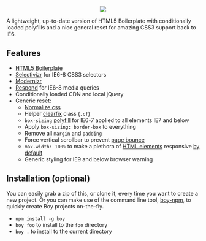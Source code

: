<p align="center">
  <img src="http://corysimmons.github.io/boy/boy-logo.svg">
</p>

A lightweight, up-to-date version of HTML5 Boilerplate with conditionally loaded polyfills and a nice general reset for amazing CSS3 support back to IE6.


## Features
- [HTML5 Boilerplate](https://html5boilerplate.com/)
- [Selectivizr](http://selectivizr.com/) for IE6-8 CSS3 selectors
- [Modernizr](http://modernizr.com/)
- [Respond](https://github.com/scottjehl/Respond) for IE6-8 media queries
- Conditionally loaded CDN and local jQuery
- Generic reset:
  - [Normalize.css](https://necolas.github.io/normalize.css/)
  - Helper [clearfix](http://nicolasgallagher.com/micro-clearfix-hack/) class (`.cf`)
  - `box-sizing` [polyfill](https://github.com/Schepp/box-sizing-polyfill) for IE6-7 applied to all elements IE7 and below
  - Apply `box-sizing: border-box` to everything
  - Remove all `margin` and `padding`
  - Force vertical scrollbar to prevent [page bounce](https://css-tricks.com/eliminate-jumps-in-horizontal-centering-by-forcing-a-scroll-bar/)
  - `max-width: 100%` to make a plethora of [HTML elements](https://github.com/corysimmons/boy/blob/master/css/reset.css#L35) responsive [by default](http://unstoppablerobotninja.com/entry/fluid-images/)
  - Generic styling for IE9 and below browser warning


## Installation (optional)
You can easily grab a zip of this, or clone it, every time you want to create a new project. Or you can make use of the command line tool, [boy-npm](https://github.com/corysimmons/boy-npm), to quickly create Boy projects on-the-fly.

- `npm install -g boy`
- `boy foo` to install to the `foo` directory
- `boy .` to install to the current directory
